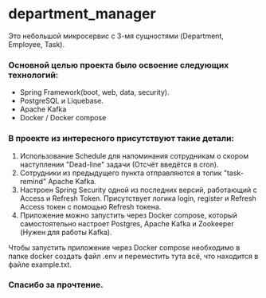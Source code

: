 # department_manager

Это небольшой микросервис с 3-мя сущностями (Department, Employee, Task).

### Основной целью проекта было освоение следующих технологий:
* Spring Framework(boot, web, data, security).
* PostgreSQL и Liquebase.
* Apache Kafka
* Docker / Docker compose

### В проекте из интересного присутствуют такие детали:

1. Использование Schedule для напоминания сотрудникам о скором наступлении "Dead-line" задачи
(Отсчёт введётся в cron).
2. Сотрудники из предыдущего пункта отправляются в топик "task-remind"
Apache Kafka.
3. Настроен Spring Security одной из последних версий, работающий с Access и Refresh Token.
Присутствует логика login, register и Refresh Access токен с помощью Refresh токена.
4. Приложение можно запустить через Docker compose,
который самостоятельно настроет Postgres, Apache Kafka и Zookeeper (Нужен для работы Kafka).

Чтобы запустить приложение через Docker compose необходимо
в папке docker создать файл .env и переместить тута всё,
что находится в файле example.txt.

### Спасибо за прочтение. 
